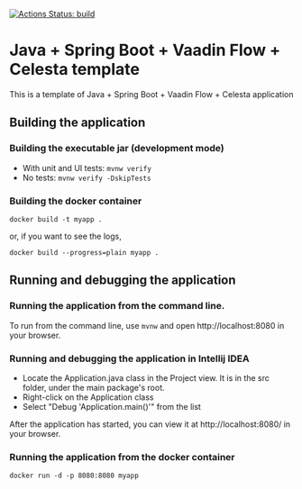 [![Actions Status: build](https://github.com/inponomarev/vaadin-celesta-springboot-template/workflows/build/badge.svg)](https://github.com/inponomarev/vaadin-celesta-springboot-template/actions?query=workflow%3A"build") 

# Java + Spring Boot + Vaadin Flow + Celesta template

This is a template of Java + Spring Boot + Vaadin Flow + Celesta application

## Building the application

### Building the executable jar (development mode) 

* With unit and UI tests: `mvnw verify`
* No tests: `mvnw verify -DskipTests`

### Building the docker container

```
docker build -t myapp .
```

or, if you want to see the logs,

```
docker build --progress=plain myapp .
```


## Running and debugging the application

### Running the application from the command line.
To run from the command line, use `mvnw` and open http://localhost:8080 in your browser.

### Running and debugging the application in Intellij IDEA

- Locate the Application.java class in the Project view. It is in the src folder, under the main package's root.
- Right-click on the Application class
- Select "Debug 'Application.main()'" from the list

After the application has started, you can view it at http://localhost:8080/ in your browser. 

### Running the application from the docker container

```
docker run -d -p 8080:8080 myapp
```
